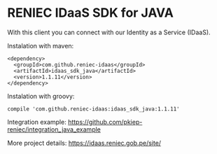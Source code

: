 # RENIEC IDaaS SDK for JAVA
With this client you can connect with our Identity as a Service (IDaaS).

Instalation with maven:
```
<dependency>
  <groupId>com.github.reniec-idaas</groupId>
  <artifactId>idaas_sdk_java</artifactId>
  <version>1.1.11</version>
</dependency>
```

Instalation with groovy:
```
compile 'com.github.reniec-idaas:idaas_sdk_java:1.1.11'
```

Integration example:
https://github.com/pkiep-reniec/integration_java_example

More project details:
https://idaas.reniec.gob.pe/site/